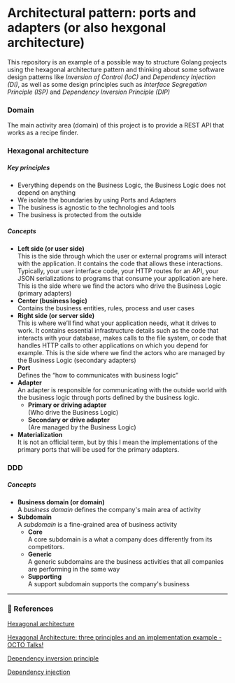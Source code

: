 # Architectural pattern: ports and adapters (or also hexgonal architecture)
This repository is an example of a possible way to structure Golang projects using the hexagonal architecture pattern and thinking about some software design patterns like *Inversion of Control (IoC)* and *Dependency Injection (DI)*, as well as some design principles such as *Interface Segregation Principle (ISP)* and *Dependency Inversion Principle (DIP)*

### Domain
The main activity area (domain) of this project is to provide a REST API that works as a recipe finder.
  
### Hexagonal architecture
##### Key principles
- Everything depends on the Business Logic, the Business Logic does not depend on anything
- We isolate the boundaries by using Ports and Adapters
- The business is agnostic to the technologies and tools
- The business is protected from the outside

##### Concepts
- **Left side (or user side)**<br>This is the side through which the user or external programs will interact with the application. It contains the code that allows these interactions. Typically, your user interface code, your HTTP routes for an API, your JSON serializations to programs that consume your application are here.
This is the side where we find the actors who drive the Business Logic (primary adapters)
- **Center (business logic)**<br>Contains the business entities, rules, process and user cases 
- **Right side (or server side)**<br>This is where we’ll find what your application needs, what it drives to work. It contains essential infrastructure details such as the code that interacts with your database, makes calls to the file system, or code that handles HTTP calls to other applications on which you depend for example.
This is the side where we find the actors who are managed by the Business Logic (secondary adapters)
- **Port**<br>Defines the “how to communicates with business logic”
- **Adapter**<br>An adapter is responsible for communicating with the outside world with the business logic through ports defined by the business logic.
  - **Primary or driving adapter**<br>(Who drive the Business Logic)
  - **Secondary or drive adapter**<br>(Are managed by the Business Logic)
- **Materialization**<br>It is not an official term, but by this I mean the implementations of the primary ports that will be used for the primary adapters.

### DDD

##### Concepts
- **Business domain (or domain)**<br>A *business domain* defines the company's main area of activity
- **Subdomain**<br>A *subdomain* is a fine-grained area of business activity
  - **Core**<br>A core subdomain is a what a company does differently from its competitors.
  - **Generic**<br>A generic subdomains are the business activities that all companies are performing in the same way
  - **Supporting**<br>A support subdomain supports the company's business


<hr>

### 🧠 References
[Hexagonal architecture](https://alistair.cockburn.us/hexagonal-architecture/)

[Hexagonal Architecture: three principles and an implementation example - OCTO Talks!](https://blog.octo.com/hexagonal-architecture-three-principles-and-an-implementation-example/)

[Dependency inversion principle](https://en.wikipedia.org/wiki/Dependency_inversion_principle)

[Dependency injection](https://en.wikipedia.org/wiki/Dependency_injection)
